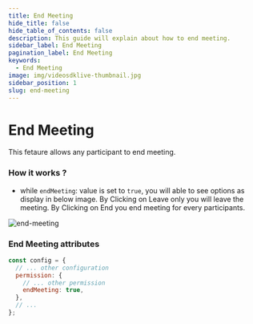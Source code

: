 ```yaml
---
title: End Meeting
hide_title: false
hide_table_of_contents: false
description: This guide will explain about how to end meeting.
sidebar_label: End Meeting
pagination_label: End Meeting
keywords:
  - End Meeting
image: img/videosdklive-thumbnail.jpg
sidebar_position: 1
slug: end-meeting
---
```


# End Meeting

This fetaure allows any participant to end meeting.

### How it works ?

- while `endMeeting`: value is set to `true`, you will able to see options as display in below image. By Clicking on Leave only you will leave the meeting. By Clicking on End you end meeting for every participants.

![end-meeting](/img/prebuilt/prebuilt-end-meeting.png)

### End Meeting attributes

```js title="index.html"
const config = {
  // ... other configuration
  permission: {
    // ... other permission
    endMeeting: true,
  },
  // ...
};
```
